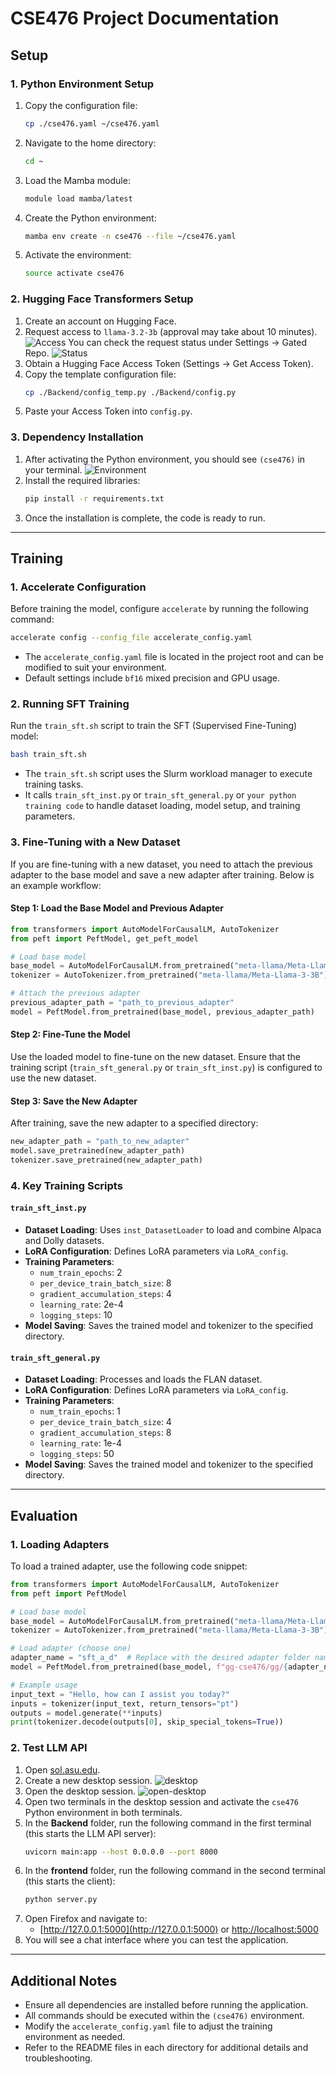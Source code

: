# CSE476 Project Documentation

## Setup

### 1. Python Environment Setup

1. Copy the configuration file:
   ```bash
   cp ./cse476.yaml ~/cse476.yaml
   ```
2. Navigate to the home directory:
   ```bash
   cd ~
   ```
3. Load the Mamba module:
   ```bash
   module load mamba/latest
   ```
4. Create the Python environment:
   ```bash
   mamba env create -n cse476 --file ~/cse476.yaml
   ```
5. Activate the environment:
   ```bash
   source activate cse476
   ```

### 2. Hugging Face Transformers Setup

1. Create an account on Hugging Face.
2. Request access to `llama-3.2-3b` (approval may take about 10 minutes).
   ![Access](./img/access.png)
   You can check the request status under Settings -> Gated Repo.
   ![Status](./img/status.png)
3. Obtain a Hugging Face Access Token (Settings -> Get Access Token).
4. Copy the template configuration file:
   ```bash
   cp ./Backend/config_temp.py ./Backend/config.py
   ```
5. Paste your Access Token into `config.py`.

### 3. Dependency Installation

1. After activating the Python environment, you should see `(cse476)` in your terminal.
   ![Environment](./img/env.png)
2. Install the required libraries:
   ```bash
   pip install -r requirements.txt
   ```
3. Once the installation is complete, the code is ready to run.

---

## Training

### 1. Accelerate Configuration

Before training the model, configure `accelerate` by running the following command:

```bash
accelerate config --config_file accelerate_config.yaml
```

- The `accelerate_config.yaml` file is located in the project root and can be modified to suit your environment.
- Default settings include `bf16` mixed precision and GPU usage.

### 2. Running SFT Training

Run the `train_sft.sh` script to train the SFT (Supervised Fine-Tuning) model:

```bash
bash train_sft.sh
```

- The `train_sft.sh` script uses the Slurm workload manager to execute training tasks.
- It calls `train_sft_inst.py` or `train_sft_general.py` or `your python training code` to handle dataset loading, model setup, and training parameters.

### 3. Fine-Tuning with a New Dataset

If you are fine-tuning with a new dataset, you need to attach the previous adapter to the base model and save a new adapter after training. Below is an example workflow:

#### Step 1: Load the Base Model and Previous Adapter

```python
from transformers import AutoModelForCausalLM, AutoTokenizer
from peft import PeftModel, get_peft_model

# Load base model
base_model = AutoModelForCausalLM.from_pretrained("meta-llama/Meta-Llama-3-3B")
tokenizer = AutoTokenizer.from_pretrained("meta-llama/Meta-Llama-3-3B")

# Attach the previous adapter
previous_adapter_path = "path_to_previous_adapter"
model = PeftModel.from_pretrained(base_model, previous_adapter_path)
```

#### Step 2: Fine-Tune the Model

Use the loaded model to fine-tune on the new dataset. Ensure that the training script (`train_sft_general.py` or `train_sft_inst.py`) is configured to use the new dataset.

#### Step 3: Save the New Adapter

After training, save the new adapter to a specified directory:

```python
new_adapter_path = "path_to_new_adapter"
model.save_pretrained(new_adapter_path)
tokenizer.save_pretrained(new_adapter_path)
```

### 4. Key Training Scripts

#### `train_sft_inst.py`

- **Dataset Loading**: Uses `inst_DatasetLoader` to load and combine Alpaca and Dolly datasets.
- **LoRA Configuration**: Defines LoRA parameters via `LoRA_config`.
- **Training Parameters**:
  - `num_train_epochs`: 2
  - `per_device_train_batch_size`: 8
  - `gradient_accumulation_steps`: 4
  - `learning_rate`: 2e-4
  - `logging_steps`: 10
- **Model Saving**: Saves the trained model and tokenizer to the specified directory.

#### `train_sft_general.py`

- **Dataset Loading**: Processes and loads the FLAN dataset.
- **LoRA Configuration**: Defines LoRA parameters via `LoRA_config`.
- **Training Parameters**:
  - `num_train_epochs`: 1
  - `per_device_train_batch_size`: 4
  - `gradient_accumulation_steps`: 8
  - `learning_rate`: 1e-4
  - `logging_steps`: 50
- **Model Saving**: Saves the trained model and tokenizer to the specified directory.

---

## Evaluation

### 1. Loading Adapters

To load a trained adapter, use the following code snippet:

```python
from transformers import AutoModelForCausalLM, AutoTokenizer
from peft import PeftModel

# Load base model
base_model = AutoModelForCausalLM.from_pretrained("meta-llama/Meta-Llama-3-3B")
tokenizer = AutoTokenizer.from_pretrained("meta-llama/Meta-Llama-3-3B")

# Load adapter (choose one)
adapter_name = "sft_a_d"  # Replace with the desired adapter folder name
model = PeftModel.from_pretrained(base_model, f"gg-cse476/gg/{adapter_name}")

# Example usage
input_text = "Hello, how can I assist you today?"
inputs = tokenizer(input_text, return_tensors="pt")
outputs = model.generate(**inputs)
print(tokenizer.decode(outputs[0], skip_special_tokens=True))
```

### 2. Test LLM API

1. Open [sol.asu.edu](https://sol.asu.edu).
2. Create a new desktop session.
   ![desktop](./img/desktop.png)
3. Open the desktop session.
   ![open-desktop](./img/open_desktop.png)
4. Open two terminals in the desktop session and activate the `cse476` Python environment in both terminals.
5. In the **Backend** folder, run the following command in the first terminal (this starts the LLM API server):
   ```bash
   uvicorn main:app --host 0.0.0.0 --port 8000
   ```
6. In the **frontend** folder, run the following command in the second terminal (this starts the client):
   ```bash
   python server.py
   ```
7. Open Firefox and navigate to:
   - [http://127.0.0.1:5000](http://127.0.0.1:5000) or [http://localhost:5000](http://localhost:5000)
8. You will see a chat interface where you can test the application.

---

## Additional Notes

- Ensure all dependencies are installed before running the application.
- All commands should be executed within the `(cse476)` environment.
- Modify the `accelerate_config.yaml` file to adjust the training environment as needed.
- Refer to the README files in each directory for additional details and troubleshooting.